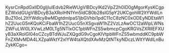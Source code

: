 KysrCnRpdGxlID0gIjIuIEdvb2RieWUgVlBDcyIKd2VpZ2h0ID0gMgorKysKCgpEZWxldGUgVlBDcyB3aXRoIHN1Ym5ldCB0b28sIG5pY2UKCgohW2ltYWdlLnBuZ10oL2ltYWdlcy8wMDgtdmlpaS1jbGVhbi1pdC11cC8zNC0xODEyNDEtaW1hZ2UucG5nKQoKCiFbaW1hZ2UucG5nXSgvaW1hZ2VzLzAwOC12aWlpLWNsZWFuLWl0LXVwLzM0LTg5NTIxOC1pbWFnZS5wbmcpCgoKRGVsZXRlIEFXUyB3aXRoIGl04oCZcyBTdWJuZXQgdG9vCgoKIVtpbWFnZS5wbmddKC9pbWFnZXMvMDA4LXZpaWktY2xlYW4taXQtdXAvMzQtNTkyNDczLWltYWdlLnBuZykKCgo=